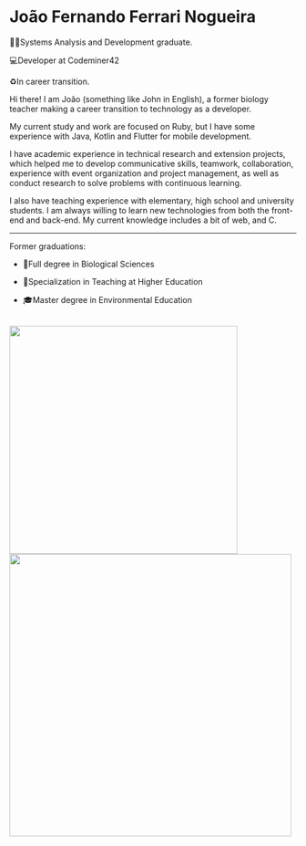 # João Fernando Ferrari Nogueira

:man_technologist:Systems Analysis and Development graduate.

:computer:Developer at Codeminer42

:recycle:In career transition.

Hi there! I am João (something like John in English), a former biology teacher making a career transition to technology as a developer.

My current study and work are focused on Ruby, but I have some experience with Java, Kotlin and Flutter for mobile development.

I have academic experience in technical research and extension projects, which helped me to develop communicative skills, teamwork, collaboration, experience with event organization and project management, as well as conduct research to solve problems with continuous learning.

I also have teaching experience with elementary, high school and university students. I am always willing to learn new technologies from both the front-end and back-end. My current knowledge includes a bit of web, and C.

---

Former graduations:

* :leaves:Full degree in Biological Sciences

* :school:Specialization in Teaching at Higher Education

* :mortar_board:Master degree in Environmental Education

<div style="display: inline_block"><br>
    <a href="https://github.com/joaoffnogueira">
    <img width="400px" align="left" src="https://github-readme-stats.vercel.app/api/top-langs/?username=joaoffnogueira&hide=html&layout=compact&theme=shades-of-purple" />
    <img width="495px" align="left" src="https://github-readme-stats.vercel.app/api?username=joaoffnogueira&theme=shades-of-purple&show_icons=true"/>
</div> 
